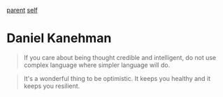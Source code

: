 
[parent](quote0)
[self](kanq)

# Daniel Kanehman

> If you care about being thought credible and intelligent,
> do not use complex language where simpler language will do.

> It's a wonderful thing to be optimistic.
> It keeps you healthy and it keeps you resilient.

